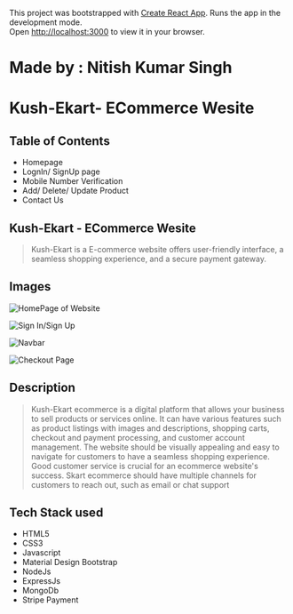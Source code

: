 This project was bootstrapped with [Create React App](https://github.com/facebook/create-react-app).
Runs the app in the development mode.\
Open [http://localhost:3000](http://localhost:3000) to view it in your browser.

# Made by : Nitish Kumar Singh

<h1>Kush-Ekart- ECommerce Wesite</h1>

<h2>Table of Contents</h2>

* Homepage
* LognIn/ SignUp page
* Mobile Number Verification
* Add/ Delete/ Update Product
* Contact Us 

<h2>Kush-Ekart - ECommerce Wesite</h2>

> Kush-Ekart is a E-commerce website offers user-friendly interface, a seamless shopping experience, and a secure payment gateway.

<h2>Images</h2>

![HomePage of Website](https://res.cloudinary.com/ddm7rplpt/image/upload/v1681815423/1_hujy5h.jpg)

![Sign In/Sign Up](https://res.cloudinary.com/ddm7rplpt/image/upload/v1681816035/Untitled_dhdeue_ruaten.jpg)

![Navbar](https://res.cloudinary.com/ddm7rplpt/image/upload/v1681815636/3_fkjzhp.jpg)

![Checkout Page](https://res.cloudinary.com/ddm7rplpt/image/upload/v1681815519/2_lhfupl.jpg)


<h2>Description</h2>

> Kush-Ekart ecommerce is a digital platform that allows your business to sell products or services online. It can have various features such as product listings with images and descriptions, shopping carts, checkout and payment processing, and customer account management. The website should be visually appealing and easy to navigate for customers to have a seamless shopping experience. Good customer service is crucial for an ecommerce website's success. Skart ecommerce should have multiple channels for customers to reach out, such as email or chat support

<h2>Tech Stack used</h2>

* HTML5
* CSS3
* Javascript
* Material Design Bootstrap
* NodeJs
* ExpressJs
* MongoDb
* Stripe Payment
